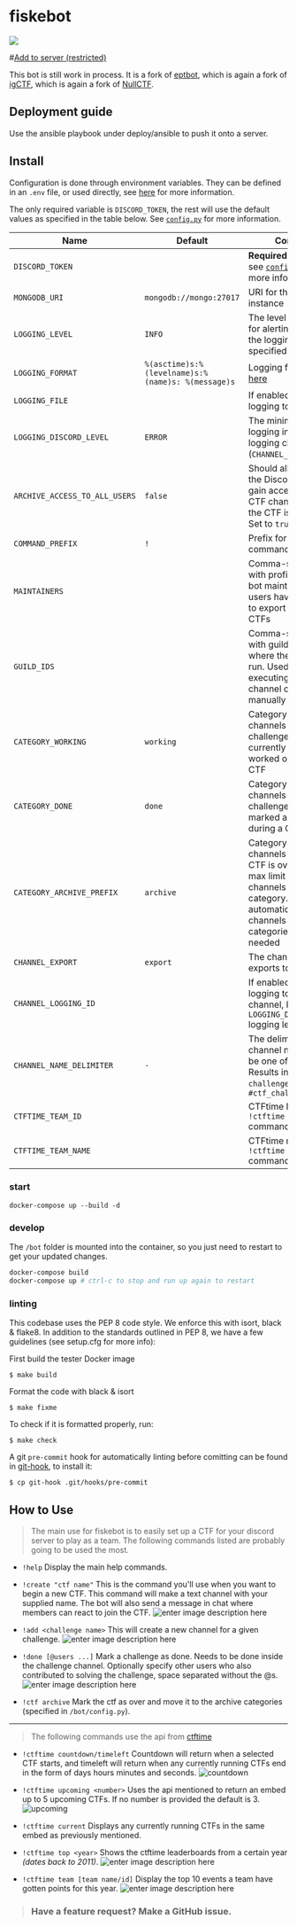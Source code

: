 # fiskebot
![](images/fiskebot_logo.png)

#[Add to server (restricted)](https://discord.com/oauth2/authorize?&client_id=974943220620480572&scope=bot&permissions=8)


This bot is still work in process. It is a fork of [eptbot](https://github.com/ept-team/eptbot), which is again a fork of [igCTF](https://gitlab.com/inequationgroup/igCTF), which is again a fork of [NullCTF](https://github.com/NullPxl/NullCTF).

## Deployment guide

Use the ansible playbook under deploy/ansible to push it onto a server. 

## Install

Configuration is done through environment variables. They can be defined in an `.env` file, or used directly, see [here](https://docs.docker.com/compose/environment-variables/) for more information.

The only required variable is `DISCORD_TOKEN`, the rest will use the default values as specified in the table below. See [`config.py`](./bot/config.py) for more information. 

| Name | Default | Comment |
| ---- | ------- | ------- |
| `DISCORD_TOKEN` |  | **Required!** Bot token, see [`config.py`](./bot/config.py) for more information |
| `MONGODB_URI` | `mongodb://mongo:27017` | URI for the MongoDB instance |
| `LOGGING_LEVEL` | `INFO` | The level of logging for alerting, etc. Uses the logging levels specified [here](https://docs.python.org/3/library/logging.html) |
| `LOGGING_FORMAT` | `%(asctime)s:%(levelname)s:%(name)s: %(message)s` | Logging format, see [here](https://docs.python.org/3/library/logging.html#formatter-objects) |
| `LOGGING_FILE` |  | If enabled, will send logging to this file |
| `LOGGING_DISCORD_LEVEL` | `ERROR` | The minimum level for logging into the logging channel (`CHANNEL_LOGGING_ID`) |
| `ARCHIVE_ACCESS_TO_ALL_USERS` | `false` | Should all the users in the Discord Server gain access to the CTF channels when the CTF is archived? Set to `true` if so. |
| `COMMAND_PREFIX` | `!` | Prefix for all the bot commands (i.e. `!done`) |
| `MAINTAINERS` |  | Comma-separated list with profile IDs of the bot maintainers, these users have permission to export and delete CTFs |
| `GUILD_IDS` |  | Comma-separated list with guild IDs of where the bot should run. Used for executing CTF channel cleanup manually |
| `CATEGORY_WORKING` | `working` | Category where channels for challenges that are currently being worked on during a CTF |
| `CATEGORY_DONE` | `done` | Category where channels for challenges that are marked as done during a CTF |
| `CATEGORY_ARCHIVE_PREFIX` | `archive` | Category to move channels to when the CTF is over. There is a max limit on 50 channels per category. The bot wil automatically move channels to new categories when needed |
| `CHANNEL_EXPORT` | `export` | The channel to upload exports to |
| `CHANNEL_LOGGING_ID` |  | If enabled, will send logging to this channel, based on the `LOGGING_DISCORD_LEVEL` logging level |
| `CHANNEL_NAME_DELIMITER` | `-` | The delimiter for the channel names, must be one of `-` or `_`. Results in `-`: `#ctf-challenge-name`, and `_`: `#ctf_challenge_name` |
| `CTFTIME_TEAM_ID` |  | CTFtime ID for the `!ctftime team` command |
| `CTFTIME_TEAM_NAME` |  | CTFtime name for the `!ctftime team` command |

### start

`docker-compose up --build -d`

### develop

The `/bot` folder is mounted into the container, so you just need to restart to get your updated changes.
```bash
docker-compose build
docker-compose up # ctrl-c to stop and run up again to restart
```

### linting

This codebase uses the PEP 8 code style. We enforce this with isort, black & flake8. In addition to the standards outlined in PEP 8, we have a few guidelines (see setup.cfg for more info):

First build the tester Docker image
```
$ make build
```

Format the code with black & isort

```shell
$ make fixme
```

To check if it is formatted properly, run:

```shell
$ make check
```

A git `pre-commit` hook for automatically linting before comitting can be found in [git-hook](./git-hook), to install it:
```shell
$ cp git-hook .git/hooks/pre-commit
```

## How to Use

> The main use for fiskebot is to easily set up a CTF for your discord server to play as a team. The following commands listed are probably going to be used the most.

- `!help` Display the main help commands.

- `!create "ctf name"` This is the command you'll use when you want to begin a new CTF. This command will make a text channel with your supplied name. The bot will also send a message in chat where members can react to join the CTF.
![enter image description here](images/ept-create.PNG)

- `!add <challenge name>` This will create a new channel for a given challenge.
![enter image description here](images/ept-add.PNG)
- `!done [@users ...]` Mark a challenge as done. Needs to be done inside the challenge channel. Optionally specify other users who also contributed to solving the challenge, space separated without the @s.
![enter image description here](images/ept-done.PNG)
- `!ctf archive` Mark the ctf as over and move it to the archive categories (specified in `/bot/config.py`).

---

> The following commands use the api from [ctftime](https://ctftime.org/api)

- `!ctftime countdown/timeleft` Countdown will return when a selected CTF starts, and timeleft will return when any currently running CTFs end in the form of days hours minutes and seconds.
    ![countdown](images/ctftime-countdown.png)

- `!ctftime upcoming <number>` Uses the api mentioned to return an embed up to 5 upcoming CTFs. If no number is provided the default is 3.
    ![upcoming](images/ctftime-upcoming.png)

- `!ctftime current` Displays any currently running CTFs in the same embed as previously mentioned.

- `!ctftime top <year>` Shows the ctftime leaderboards from a certain year _(dates back to 2011)_.
    ![enter image description here](images/ctftime-top.png)

- `!ctftime team [team name/id]` Display the top 10 events a team have gotten points for this year.
![enter image description here](images/ctftime-team.png)

> ### Have a feature request? Make a GitHub issue.
